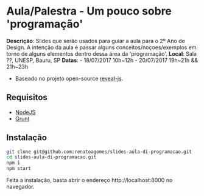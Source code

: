 # Aula/Palestra - Um pouco sobre 'programação'

**Descrição**: Slides que serão usados para guiar a aula para o 2º Ano de Design. A intenção da aula é passar alguns conceitos/noçoes/exemplos em torno de alguns elementos dentro dessa área da 'programação'.
**Local**: Sala ??, UNESP, Bauru, SP
**Datas**: 
    - 18/07/2017 10h~12h
    - 20/07/2017 19h~21h && 21h~23h

 - Baseado no projeto open-source [reveal-js](http://lab.hakim.se/reveal-js/#/).

## Requisitos

- [NodeJS](https://nodejs.org/en/download)
- [Grunt](https://gruntjs.com)

## Instalação

``` sh
git clone git@github.com:renatoagomes/slides-aula-di-programacao.git
cd slides-aula-di-programacao.git
npm i
npm start
```

Feita a instalação, basta abrir o endereço http://localhost:8000 no navegador.
